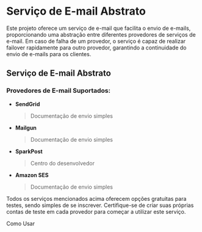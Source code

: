 # **Serviço de E-mail Abstrato**

Este projeto oferece um serviço de e-mail que facilita o envio de e-mails, proporcionando uma abstração entre diferentes provedores de serviços de e-mail. Em caso de falha de um provedor, o serviço é capaz de realizar failover rapidamente para outro provedor, garantindo a continuidade do envio de e-mails para os clientes.

## **Serviço de E-mail Abstrato**

### Provedores de E-mail Suportados:

- **SendGrid**
  > Documentação de envio simples

- **Mailgun**
  > Documentação de envio simples

- **SparkPost**
  > Centro do desenvolvedor

- **Amazon SES**
  > Documentação de envio simples

Todos os serviços mencionados acima oferecem opções gratuitas para testes, sendo simples de se inscrever. Certifique-se de criar suas próprias contas de teste em cada provedor para começar a utilizar este serviço.

Como Usar
